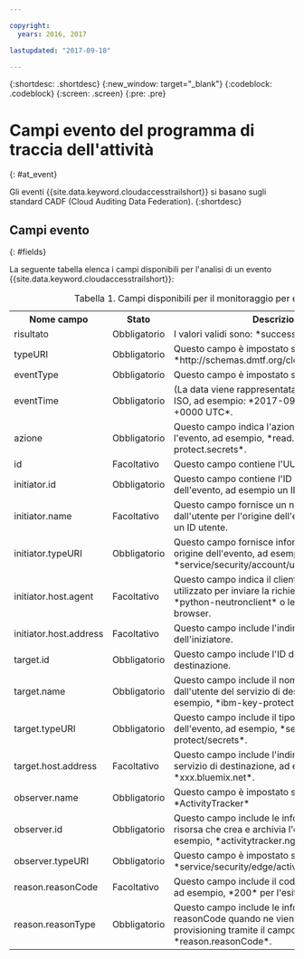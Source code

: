 ```yaml
---

copyright:
  years: 2016, 2017

lastupdated: "2017-09-18"

---
```


{:shortdesc: .shortdesc}
{:new_window: target="_blank"}
{:codeblock: .codeblock}
{:screen: .screen}
{:pre: .pre}


# Campi evento del programma di traccia dell'attività
{: #at_event}

Gli eventi {{site.data.keyword.cloudaccesstrailshort}} si basano sugli standard CADF (Cloud Auditing Data Federation). 
{:shortdesc}

## Campi evento
{: #fields}

La seguente tabella elenca i campi disponibili per l'analisi di un evento {{site.data.keyword.cloudaccesstrailshort}}:

<table>
  <caption>Tabella 1. Campi disponibili per il monitoraggio per evento.</caption>
  <tr>
    <th>Nome campo</th>
	<th>Stato</th>
	<th>Descrizione</th>
  </tr>
  <tr>
    <td>risultato</td>
	<td>Obbligatorio</td>
	<td>I valori validi sono: *success*, *failure*</td>
  </tr>
  <tr>
    <td>typeURI</td>
	<td>Obbligatorio</td>
	<td>Questo campo è impostato su: *http://schemas.dmtf.org/cloud/audit/1.0/event*</td>
  </tr>
  <tr>
    <td>eventType</td>
	<td>Obbligatorio</td>
	<td>Questo campo è impostato su *activity*.</td>
  </tr>
  <tr>
    <td>eventTime</td>
	<td>Obbligatorio</td>
	<td>(La data viene rappresentata come una stringa ISO, ad esempio: *2017-09-17 15:15:32.396 +0000 UTC*.</td>
  </tr>
  <tr>
    <td>azione</td>
	<td>Obbligatorio</td>
	<td>Questo campo indica l'azione che ha attivato l'evento, ad esempio, *read.ibm-key-protect.secrets*.</td>
  </tr>
  <tr>
    <td>id</td>
	<td>Facoltativo</td>
	<td>Questo campo contiene l'UUID dell'evento.</td>
  </tr>
  <tr>
    <td>initiator.id</td>
	<td>Obbligatorio</td>
	<td>Questo campo contiene l'ID per l'origine dell'evento, ad esempio un ID istanza.</td>
  </tr>
  <tr>
    <td>initiator.name</td>
	<td>Facoltativo</td>
	<td>Questo campo fornisce un nome leggibile dall'utente per l'origine dell'evento, ad esempio un ID utente. </td>
  </tr>
  <tr>
    <td>initiator.typeURI</td>
	<td>Obbligatorio</td>
	<td>Questo campo fornisce informazioni sul tipo di origine dell'evento, ad esempio, *service/security/account/user*</td>
  </tr>
  <tr>
    <td>initiator.host.agent</td>
	<td>Facoltativo</td>
	<td>Questo campo indica il client che è stato utilizzato per inviare la richiesta, ad esempio, *python-neutronclient* o le informazioni sul browser.</td>
  </tr>
  <tr>
    <td>initiator.host.address</td>
	<td>Facoltativo</td>
	<td>Questo campo include l'indirizzo IP dell'iniziatore. </td>
  </tr>
  <tr>
    <td>target.id</td>
	<td>Obbligatorio</td>
	<td>Questo campo include l'ID del servizio di destinazione. </td>
  </tr>
  <tr>
    <td>target.name</td>
	<td>Obbligatorio</td>
	<td>Questo campo include il nome leggibile dall'utente del servizio di destinazione, ad esempio, *ibm-key-protect*.</td>
  </tr>
  <tr>
    <td>target.typeURI</td>
	<td>Obbligatorio</td>
	<td>Questo campo include il tipo di destinazione dell'evento, ad esempio, *service/ibm-key-protect/secrets*.</td>
  </tr>
  <tr>
    <td>target.host.address</td>
	<td>Facoltativo</td>
	<td>Questo campo include l'indirizzo IP o l'URL del servizio di destinazione, ad esempio, *xxx.bluemix.net*.</td>
  </tr>
  <tr>
    <td>observer.name</td>
	<td>Obbligatorio</td>
	<td>Questo campo è impostato sul seguente valore: *ActivityTracker*</td>
  </tr>
  <tr>
    <td>observer.id</td>
	<td>Obbligatorio</td>
	<td>Questo campo include le informazioni sulla risorsa che crea e archivia l'evento CADF, ad esempio, *activitytracker.ng.bluemix.net*.</td>
  </tr>
  <tr>
    <td>observer.typeURI</td>
	<td>Obbligatorio</td>
	<td>Questo campo è impostato sul seguente valore: *service/security/edge/activity-tracker*</td>
  </tr>
  <tr>
    <td>reason.reasonCode</td>
	<td>Facoltativo</td>
	<td>Questo campo include il codice di risposta HTTP, ad esempio, *200* per l'esito positivo.</td>
  </tr>
  <tr>
    <td>reason.reasonType</td>
	<td>Obbligatorio</td>
	<td>Questo campo include le informazioni sul reasonCode quando ne viene eseguito il provisioning tramite il campo *reason.reasonCode*.</td>
  </tr>
</table>

 

